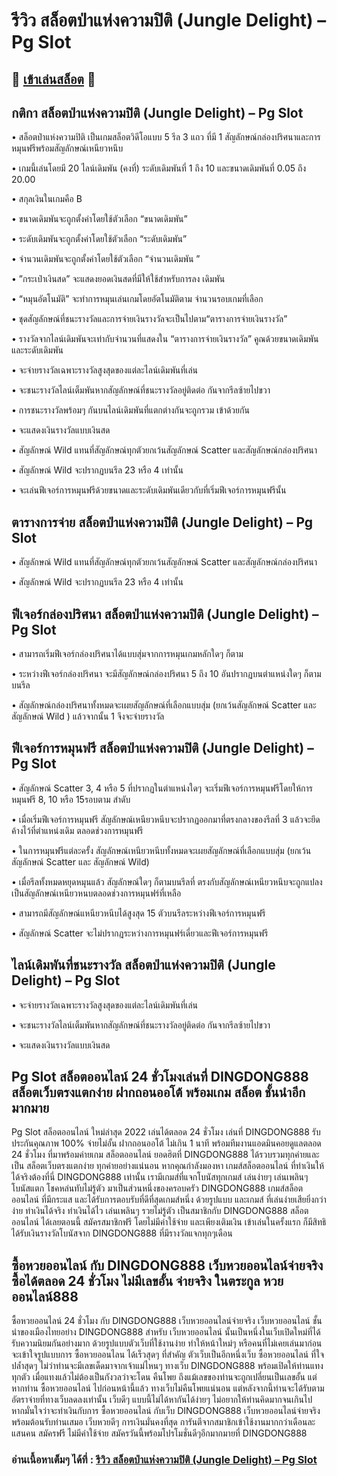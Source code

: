 # รีวิว สล็อตป่าแห่งความปิติ (Jungle Delight) – Pg Slot

## 🎰 [เข้าเล่นสล็อต](https://bit.ly/3ryTLaH) 🎰

## กติกา สล็อตป่าแห่งความปิติ (Jungle Delight) – Pg Slot

• สล็อตป่าแห่งความปิติ เป็นเกมสล็อตวิดีโอแบบ 5 รีล 3 แถว ที่มี 1 สัญลักษณ์กล่องปริศนาและการหมุนฟรีพร้อมสัญลักษณ์เหนียวหนึบ

• เกมนี้เล่นโดยมี 20 ไลน์เดิมพัน (คงที่) ระดับเดิมพันที่ 1 ถึง 10 และขนาดเดิมพันที่ 0.05 ถึง 20.00

• สกุลเงินในเกมคือ B

• ขนาดเดิมพันจะถูกตั้งค่าโดยใช้ตัวเลือก “ขนาดเดิมพัน”

• ระดับเดิมพันจะถูกตั้งค่าโดยใช้ตัวเลือก “ระดับเดิมพัน”

• จํานวนเดิมพันจะถูกตั้งค่าโดยใช้ตัวเลือก “จำนวนเดิมพัน ”

• ”กระเป๋าเงินสด” จะแสดงยอดเงินสดที่มีให้ใช้สําหรับการลง เดิมพัน

• “หมุนอัตโนมัติ” จะทําการหมุนเล่นเกมโดยอัตโนมัติตาม จํานวนรอบเกมที่เลือก

• ชุดสัญลักษณ์ที่ชนะรางวัลและการจ่ายเงินรางวัลจะเป็นไปตาม“ตารางการจ่ายเงินรางวัล”

• รางวัลจากไลน์เดิมพันจะเท่ากับจํานวนที่แสดงใน “ตารางการจ่ายเงินรางวัล” คูณด้วยขนาดเดิมพันและระดับเดิมพัน

• จะจ่ายรางวัลเฉพาะรางวัลสูงสุดของแต่ละไลน์เดิมพันที่เล่น

• จะชนะรางวัลไลน์เต็มพันหากสัญลักษณ์ที่ชนะรางวัลอยู่ติดต่อ กันจากรีลซ้ายไปขวา

• การชนะรางวัลพร้อมๆ กันบนไลน์เดิมพันที่แตกต่างกันจะถูกรวม เข้าด้วยกัน

• จะแสดงเงินรางวัลแบบเงินสด

• สัญลักษณ์ Wild แทนที่สัญลักษณ์ทุกตัวยกเว้นสัญลักษณ์ Scatter และสัญลักษณ์กล่องปริศนา

• สัญลักษณ์ Wild จะปรากฏบนรีล 23 หรือ 4 เท่านั้น

• จะเล่นฟีเจอร์การหมุนฟรีด้วยขนาดและระดับเดิมพันเดียวกับที่เริ่มฟีเจอร์การหมุนฟรีนั้น

## ตารางการจ่าย สล็อตป่าแห่งความปิติ (Jungle Delight) – Pg Slot

• สัญลักษณ์ Wild แทนที่สัญลักษณ์ทุกตัวยกเว้นสัญลักษณ์ Scatter และสัญลักษณ์กล่องปริศนา

• สัญลักษณ์ Wild จะปรากฏบนรีล 23 หรือ 4 เท่านั้น

## ฟีเจอร์กล่องปริศนา สล็อตป่าแห่งความปิติ (Jungle Delight) – Pg Slot

• สามารถเริ่มฟีเจอร์กล่องปริศนาได้แบบสุ่มจากการหมุนเกมหลักใดๆ ก็ตาม

• ระหว่างฟีเจอร์กล่องปริศนา จะมีสัญลักษณ์กล่องปริศนา 5 ถึง 10 อันปรากฏบนตําแหน่งใดๆ ก็ตามบนรีล

• สัญลักษณ์กล่องปริศนาทั้งหมดจะเผยสัญลักษณ์ที่เลือกแบบสุ่ม (ยกเว้นสัญลักษณ์ Scatter และสัญลักษณ์ Wild ) แล้วจากนั้น 1 จึงจะจ่ายรางวัล

## ฟีเจอร์การหมุนฟรี สล็อตป่าแห่งความปิติ (Jungle Delight) – Pg Slot

• สัญลักษณ์ Scatter 3, 4 หรือ 5 ที่ปรากฏในตําแหน่งใดๆ จะเริ่มฟีเจอร์การหมุนฟรีโดยให้การหมุนฟรี 8, 10 หรือ 15รอบตาม สําดับ

• เมื่อเริ่มฟีเจอร์การหมุนฟรี สัญลักษณ์เหนียวหนีบจะปรากฏออกมาที่ตรงกลางของรีลที่ 3 แล้วจะยึดค้างไว้ที่ตําแหน่งเดิม ตลอดช่วงการหมุนฟรี

• ในการหมุนฟรีแต่ละครั้ง สัญลักษณ์เหนียวหนีบทั้งหมดจะเผยสัญลักษณ์ที่เลือกแบบสุ่ม (ยกเว้นสัญลักษณ์ Scatter และ สัญลักษณ์ Wild)

• เมื่อรีลทั้งหมดหยุดหมุนแล้ว สัญลักษณ์ใดๆ ก็ตามบนรีลที่ ตรงกับสัญลักษณ์เหนียวหนึบจะถูกแปลงเป็นสัญลักษณ์เหนียวหนบตลอดช่วงการหมุนฟร์ที่เหลือ

• สามารถมีสัญลักษณ์แหนียวหนีบได้สูงสุด 15 ตัวบนรีลระหว่างฟีเจอร์การหมุนฟรี

• สัญลักษณ์ Scatter จะไม่ปรากฎระหว่างการหมุนฟร์เดี่ยวและฟีเจอร์การหมุนฟรี

## ไลน์เดิมพันที่ชนะรางวัล สล็อตป่าแห่งความปิติ (Jungle Delight) – Pg Slot

• จะจ่ายรางวัลเฉพาะรางวัลสูงสุดของแต่ละไลน์เดิมพันที่เล่น

• จะชนะรางวัลไลน์เต็มพันหากสัญลักษณ์ที่ชนะรางวัลอยู่ติดต่อ กันจากรีลซ้ายไปขวา

• จะแสดงเงินรางวัลแบบเงินสด

## Pg Slot สล็อตออนไลน์ 24 ชั่วโมงเล่นที่ DINGDONG888 สล็อตเว็บตรงแตกง่าย ฝากถอนออโต้ พร้อมเกม สล็อต ชั้นนำอีกมากมาย
Pg Slot สล็อตออนไลน์ ใหม่ล่าสุด 2022 เล่นได้ตลอด 24 ชั่วโมง เล่นที่ DINGDONG888 รับประกันคุณภาพ 100% จ่ายไม่อั้น ฝากถอนออโต้ ไม่เกิน 1 นาที พร้อมทีมงานแอดมินคอยดูแลตลอด 24 ชั่วโมง ที่มาพร้อมค่ายเกม สล็อตออนไลน์ ยอดฮิตที่ DINGDONG888 ได้รวบรวมทุกค่ายและเป็น สล็อตเว็บตรงแตกง่าย ทุกค่ายอย่างแน่นอน หากคุณกำลังมองหา เกมส์สล็อตออนไลน์ ที่ทำเงินให้ได้จริงต้องที่นี่ DINGDONG888 เท่านั้น เรามีเกมส์ที่แจกโบนัสทุกเกมส์ เล่นง่ายๆ เล่นเพลินๆ โบนัสแตก โชคหล่นทับไม่รู้ตัว มาเป็นส่วนหนึ่งของครอบครัว DINGDONG888 เกมส์สล็อตออนไลน์ ที่มีกระแส และได้รับการตอบรับที่ดีที่สุดเกมส์หนึ่ง ด้วยรูปแบบ และเกมส์ ที่เล่นง่ายเสียยิ่งกว่าง่าย ทำเงินได้จริง ทำเงินได้ไว เล่นเพลินๆ รวยไม่รู้ตัว เป็นสมาชิกกับ DINGDONG888 สล็อตออนไลน์ ได้เลยตอนนี้ สมัครสมาชิกฟรี โดยไม่มีค่าใช้จ่าย และเพียงเติมเงิน เข้าเล่นในครั้งแรก ก็มีสิทธิ ได้รับเงินรางวัลโบนัสจาก DINGDONG888 ที่มีรางวัลแจกทุกๆเดือน

## ซื้อหวยออนไลน์ กับ DINGDONG888 เว็บหวยออนไลน์จ่ายจริง ซื้อได้ตลอด 24 ชั่วโมง ไม่มีเลขอั้น จ่ายจริง ในตระกูล หวยออนไลน์888
ซื้อหวยออนไลน์ 24 ชั่วโมง กับ DINGDONG888 เว็บหวยออนไลน์จ่ายจริง เว็บหวยออนไลน์ ชั้นนำของเมืองไทยอย่าง DINGDONG888 สำหรับ เว็บหวยออนไลน์ นั้นเป็นหนึ่งในเว็บเปิดใหม่ที่ได้รับความนิยมกันอย่างมาก ด้วยรูปแบบตัวเว็บที่ใช้งานง่าย ทำให้หน้าใหม่ๆ หรือคนที่ไม่เคยเล่นมาก่อนจะเข้าใจรูปแบบการ ซื้อหวยออนไลน ได้เร็วสุดๆ ที่สำคัญ ตัวเว็บเป็นอีกหนึ่งเว็บ ซื้อหวยออนไลน์ ที่ใจปล้ำสุดๆ ไม่ว่าท่านจะมีเลขเด็ดมาจากเจ้าแม่ไหนๆ ทางเว็บ DINGDONG888 พร้อมเปิดให้ท่านแทงทุกตัว เมื่อแทงแล้วไม่ต้องเป็นกังวลว่าจะโดน คืนโพย ถึงแม้เลขของท่านจะถูกเปลี่ยนเป็นเลขอั้น แต่หากท่าน ซื้อหวยออนไลน์ ไปก่อนหน้านี้แล้ว ทางเว็บไม่คืนโพยแน่นอน แต่หลังจากนี้ท่านจะได้รับตามอัตราจ่ายที่ทางเว็บลดลงเท่านั้น เว็บดีๆ แบบนี้ไม่ได้หากันได้ง่ายๆ ไม่อยากให้ท่านคิดมากจนเกินไป หากมั่นใจว่าจะทำเงินกับการ ซื้อหวยออนไลน์ กับเว็บ DINGDONG888 เว็บหวยออนไลน์จ่ายจริง พร้อมต้อนรับท่านเสมอ เว็บหวยดีๆ การเงินมั่นคงที่สุด การันตีจากสมาชิกเข้าใช้งานมากกว่าเดือนละแสนคน สมัครฟรี ไม่มีค่าใช้จ่าย สมัครวันนี้พร้อมโปรโมชั่นดีๆอีกมากมายที่ DINGDONG888

### อ่านเนื้อหาเต็มๆ ได้ที่ : [รีวิว สล็อตป่าแห่งความปิติ (Jungle Delight) – Pg Slot](https://dingdong888.co/pg-slot/jungle-delight//)
